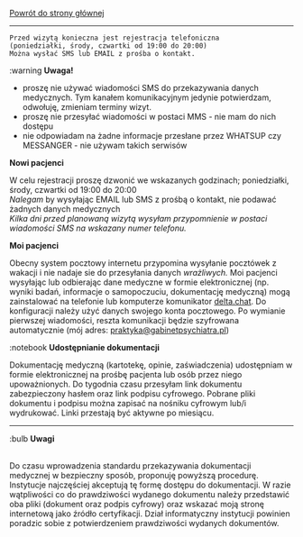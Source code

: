 [Powrót do strony głównej](/README.md)
<hr>

```
Przed wizytą konieczna jest rejestracja telefoniczna 
(poniedziałki, środy, czwartki od 19:00 do 20:00)
Można wysłać SMS lub EMAIL z prośba o kontakt.
```

:warning __Uwaga!__
- proszę nie używać wiadomości SMS do przekazywania danych medycznych. Tym kanałem komunikacyjnym jedynie potwierdzam, odwołuję, zmieniam terminy wizyt.
- proszę nie przesyłać wiadomości w postaci MMS - nie mam do nich dostępu
- nie odpowiadam na żadne informacje przesłane przez WHATSUP czy MESSANGER - nie używam takich serwisów

__Nowi pacjenci__

W celu rejestracji proszę dzwonić we wskazanych godzinach; poniedziałki, środy, czwartki od 19:00 do 20:00
<br>
_Nalegam_ by wysyłając EMAIL lub SMS z prośbą o kontakt, nie podawać żadnych danych medycznych
<br>
_Kilka dni przed planowaną wizytą wysyłam przypomnienie w postaci wiadomości SMS na wskazany numer telefonu._

__Moi pacjenci__

Obecny system pocztowy internetu przypomina wysyłanie pocztówek z wakacji i nie nadaje sie do przesyłania danych _wrażliwych._
Moi pacjenci wysyłając lub odbierając dane medyczne w formie elektronicznej (np. wyniki badań, informacje o samopoczuciu, dokumentację medyczną) mogą zainstalować na telefonie lub komputerze komunikator [delta.chat](https://delta.chat/pl/). Do konfiguracji należy użyć danych swojego konta pocztowego. Po wymianie pierwszej wiadomości, reszta komunikacji będzie szyfrowana automatycznie (mój adres: praktyka@gabinetpsychiatra.pl)
<br>

:notebook __Udostępnianie dokumentacji__

Dokumentację medyczną (kartotekę, opinie, zaświadczenia) udostępniam w formie elektronicznej na prośbę pacjenta lub osób przez niego upoważnionych. Do tygodnia czasu przesyłam link dokumentu zabezpieczony hasłem oraz link podpisu cyfrowego. Pobrane pliki dokumentu i podpisu można zapisać na nośniku cyfrowym lub/i wydrukować. Linki przestają być aktywne po miesiącu.

<hr>

:bulb **Uwagi**

<br>
Do czasu wprowadzenia standardu przekazywania dokumentacji medycznej w bezpieczny sposób, proponuję powyższą procedurę. Instytucje najczęściej akceptują tę formę dostępu do dokumentacji. W razie wątpliwości co do prawdziwości wydanego dokumentu należy przedstawić oba pliki (dokument oraz podpis cyfrowy) oraz wskazać moją stronę internetową jako źródło certyfikacji. Dział informatyczny instytucji powinien poradzic sobie z potwierdzeniem prawdziwości wydanych dokumentów.
